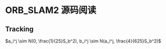 # ORB_SLAM2 源码阅读

## Tracking

$a_i^j \sim N(0, \frac{1}{25}S_b^2), b_i^j \sim N(a_i^j, \frac{4}{625}S_b^2)$